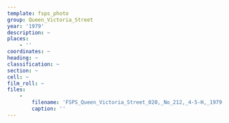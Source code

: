 ```yaml
---
template: fsps_photo
group: Queen_Victoria_Street
year: '1979'
description: ~
places:
    - ''
coordinates: ~
heading: ~
classification: ~
section: ~
cell: ~
film_roll: ~
files:
    -
        filename: 'FSPS_Queen_Victoria_Street_020,_No_212,_4-5-H,_1979.png'
        caption: ''
---
```


